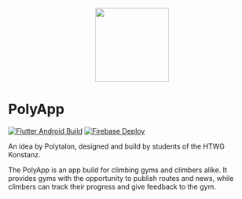 <p align="center">
  <img src="https://user-images.githubusercontent.com/35730788/118362746-11e46c00-b591-11eb-8454-4ce166b9fe86.png" height="150">
</p>

# PolyApp
[![Flutter Android Build](https://github.com/POLYTALON/climbing-gym-app/actions/workflows/flutter-android-build.yml/badge.svg)](https://github.com/POLYTALON/climbing-gym-app/actions/workflows/flutter-android-build.yml) [![Firebase Deploy](https://github.com/POLYTALON/climbing-gym-app/actions/workflows/firebase-deploy.yml/badge.svg)](https://github.com/POLYTALON/climbing-gym-app/actions/workflows/firebase-deploy.yml)

An idea by Polytalon, designed and build by students of the HTWG Konstanz.

The PolyApp is an app build for climbing gyms and climbers alike.
It provides gyms with the opportunity to publish routes and news, while climbers can track their progress and give feedback to the gym.
